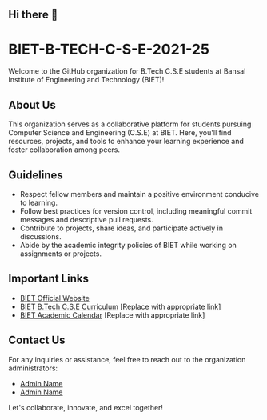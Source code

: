 ## Hi there 👋

<!--

**Here are some ideas to get you started:**

🙋‍♀️ A short introduction - what is your organization all about?
🌈 Contribution guidelines - how can the community get involved?
👩‍💻 Useful resources - where can the community find your docs? Is there anything else the community should know?
🍿 Fun facts - what does your team eat for breakfast?
🧙 Remember, you can do mighty things with the power of [Markdown](https://docs.github.com/github/writing-on-github/getting-started-with-writing-and-formatting-on-github/basic-writing-and-formatting-syntax)
-->
# BIET-B-TECH-C-S-E-2021-25

Welcome to the GitHub organization for B.Tech C.S.E students at Bansal Institute of Engineering and Technology (BIET)!

## About Us

This organization serves as a collaborative platform for students pursuing Computer Science and Engineering (C.S.E) at BIET. Here, you'll find resources, projects, and tools to enhance your learning experience and foster collaboration among peers.

## Guidelines

- Respect fellow members and maintain a positive environment conducive to learning.
- Follow best practices for version control, including meaningful commit messages and descriptive pull requests.
- Contribute to projects, share ideas, and participate actively in discussions.
- Abide by the academic integrity policies of BIET while working on assignments or projects.

## Important Links

- [BIET Official Website](https://www.bansaliet.in/)
- [BIET B.Tech C.S.E Curriculum](#) [Replace with appropriate link]
- [BIET Academic Calendar](#) [Replace with appropriate link]

## Contact Us

For any inquiries or assistance, feel free to reach out to the organization administrators:
- [Admin Name](mailto:admin@example.com)
- [Admin Name](mailto:admin@example.com)

Let's collaborate, innovate, and excel together!
